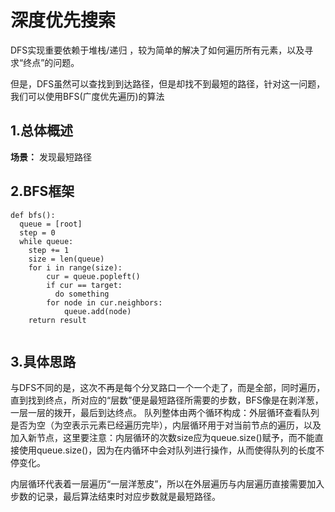# 深度优先搜索

DFS实现重要依赖于堆栈/递归 ，较为简单的解决了如何遍历所有元素，以及寻求“终点”的问题。

但是，DFS虽然可以查找到到达路径，但是却找不到最短的路径，针对这一问题，我们可以使用BFS(广度优先遍历)的算法

## 1.总体概述
**场景：** 发现最短路径

## 2.BFS框架
```
def bfs():
  queue = [root]
  step = 0
  while queue:
    step += 1
    size = len(queue)
    for i in range(size):
        cur = queue.popleft()
        if cur == target:
          do something
        for node in cur.neighbors:
            queue.add(node)
    return result
  
```

## 3.具体思路

与DFS不同的是，这次不再是每个分叉路口一个一个走了，而是全部，同时遍历，直到找到终点，所对应的“层数”便是最短路径所需要的步数，BFS像是在剥洋葱，一层一层的拨开，最后到达终点。
 队列整体由两个循环构成：外层循环查看队列是否为空（为空表示元素已经遍历完毕），内层循环用于对当前节点的遍历，以及加入新节点，这里要注意：内层循环的次数size应为queue.size()赋予，而不能直接使用queue.size()，因为在内循环中会对队列进行操作，从而使得队列的长度不停变化。

内层循环代表着一层遍历“一层洋葱皮”，所以在外层遍历与内层遍历直接需要加入步数的记录，最后算法结束时对应步数就是最短路径。


